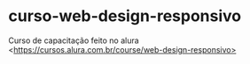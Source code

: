 # curso-web-design-responsivo
Curso de capacitação feito no alura &lt;https://cursos.alura.com.br/course/web-design-responsivo>
